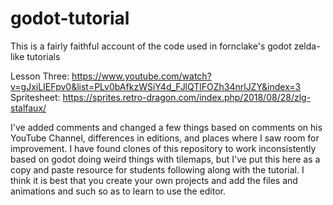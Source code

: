 # godot-tutorial

This is a fairly faithful account of the code used in fornclake's godot zelda-like tutorials

Lesson Three: https://www.youtube.com/watch?v=gJxiLIEFpv0&list=PLv0bAfkzWSiY4d_FJlQTlFOZh34nrlJZY&index=3
Spritesheet: https://sprites.retro-dragon.com/index.php/2018/08/28/zlg-stalfaux/

I've added comments and changed a few things based on comments on his YouTube Channel, differences in editions,
and places where I saw room for improvement.  I have found clones of this repository to work inconsistently 
based on godot doing weird things with tilemaps, but I've put this here as a copy and paste resource for students
following along with the tutorial.  I think it is best that you create your own projects and add the files and 
animations and such so as to learn to use the editor.
